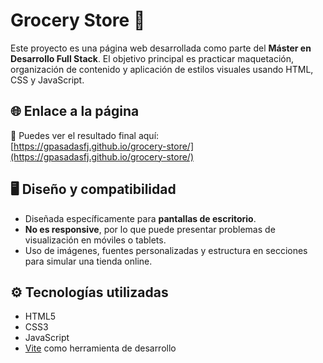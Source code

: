# Grocery Store 🛒

Este proyecto es una página web desarrollada como parte del **Máster en Desarrollo Full Stack**. El objetivo principal es practicar maquetación, organización de contenido y aplicación de estilos visuales usando HTML, CSS y JavaScript.

## 🌐 Enlace a la página

🔗 Puedes ver el resultado final aquí:  
[https://gpasadasfj.github.io/grocery-store/](https://gpasadasfj.github.io/grocery-store/)

## 🖥️ Diseño y compatibilidad

- Diseñada específicamente para **pantallas de escritorio**.
- **No es responsive**, por lo que puede presentar problemas de visualización en móviles o tablets.
- Uso de imágenes, fuentes personalizadas y estructura en secciones para simular una tienda online.

## ⚙️ Tecnologías utilizadas

- HTML5
- CSS3
- JavaScript
- [Vite](https://vitejs.dev/) como herramienta de desarrollo

